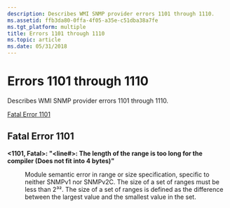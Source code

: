 ```yaml
---
description: Describes WMI SNMP provider errors 1101 through 1110.
ms.assetid: ffb3da80-0ffa-4f05-a35e-c51dba38a7fe
ms.tgt_platform: multiple
title: Errors 1101 through 1110
ms.topic: article
ms.date: 05/31/2018
---
```


# Errors 1101 through 1110

Describes WMI SNMP provider errors 1101 through 1110.

[Fatal Error 1101](#fatal-error-1101)

## Fatal Error 1101

<dl> <dt>

<span id="_1101__Fatal_____fileName__line____The_length_of_the_range_is_too_long_for_the_compiler__Does_not_fit_into_4_bytes__"></span><span id="_1101__fatal_____filename__line____the_length_of_the_range_is_too_long_for_the_compiler__does_not_fit_into_4_bytes__"></span><span id="_1101__FATAL_____FILENAME__LINE____THE_LENGTH_OF_THE_RANGE_IS_TOO_LONG_FOR_THE_COMPILER__DOES_NOT_FIT_INTO_4_BYTES__"></span>**<1101, Fatal>: "<fileName><line\#>: The length of the range is too long for the compiler (Does not fit into 4 bytes)"**
</dt> <dd>

Module semantic error in range or size specification, specific to neither SNMPv1 nor SNMPv2C. The size of a set of ranges must be less than 2³². The size of a set of ranges is defined as the difference between the largest value and the smallest value in the set.

</dd> </dl>

 

 



